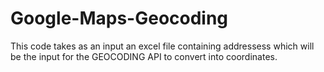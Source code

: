 # Google-Maps-Geocoding
This code takes as an input an excel file containing addressess which will be the input for the GEOCODING API to convert into coordinates.
